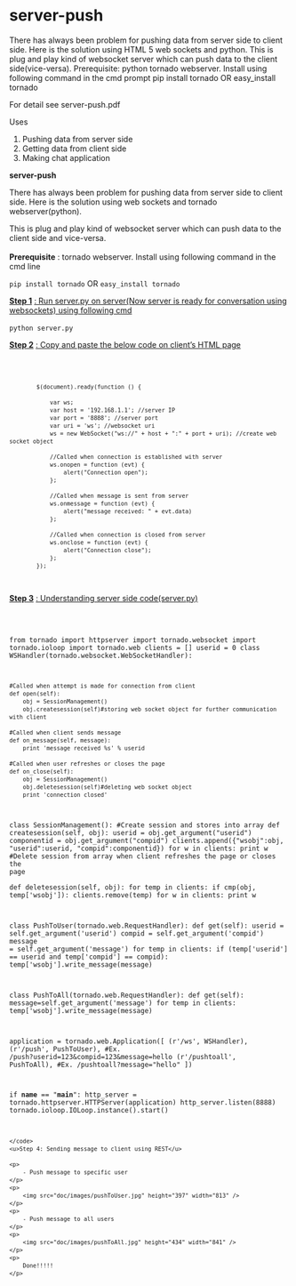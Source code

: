 server-push
===========
There has always been problem for pushing data from server side to client side. Here is the solution using HTML 5 web sockets and python.
This is plug and play kind of websocket server which can push data to the client side(vice-versa).
Prerequisite: python tornado webserver. Install using following command in the cmd prompt
pip install tornado OR easy_install tornado

For detail see server-push.pdf

Uses
1. Pushing data from server side
2. Getting data from client side
3. Making chat application

<p>
    <strong>server-push</strong>
</p>
<p>
    There has always been problem for pushing data from server side to client side. Here is the solution using web sockets and tornado webserver(python).
</p>
<p>
    This is plug and play kind of websocket server which can push data to the client side and vice-versa.
<br>
<br>
    <strong>Prerequisite</strong>
    : tornado webserver. Install using following command in the cmd line
</p>
<div>
    <p>
        <code>pip install tornado</code>
        OR <code>easy_install tornado</code>
    </p>
</div>
<p>
    <strong><u>Step 1</u></strong>
    <u>: Run server.py on server(Now server is ready for conversation using websockets) using following cmd</u>
</p>
<div>
    <p>
        <code>python server.py</code>
    </p>
</div>
<p>
    <strong><u>Step 2</u></strong>
    <u>: Copy and paste the below code on client’s HTML page</u>
</p>
<code>
  

            $(document).ready(function () {

                var ws;
                var host = '192.168.1.1'; //server IP
                var port = '8888'; //server port
                var uri = 'ws'; //websocket uri
                ws = new WebSocket("ws://" + host + ":" + port + uri); //create web socket object

                //Called when connection is established with server
                ws.onopen = function (evt) {
                    alert("Connection open");
                };

                //Called when message is sent from server
                ws.onmessage = function (evt) {
                    alert("message received: " + evt.data)
                };

                //Called when connection is closed from server
                ws.onclose = function (evt) {
                    alert("Connection close");
                };
            });
     
 
</code>
<p>
    <strong><u>Step 3</u></strong>
    <u>: Understanding server side code(server.py)</u>
</p>
<code>

from tornado import httpserver
import tornado.websocket
import tornado.ioloop
import tornado.web
clients = []
userid = 0
class WSHandler(tornado.websocket.WebSocketHandler):
    
    #Called when attempt is made for connection from client
    def open(self):
        obj = SessionManagement()
        obj.createsession(self)#storing web socket object for further communication with client
     
    #Called when client sends message  
    def on_message(self, message):
        print 'message received %s' % userid
 
    #Called when user refreshes or closes the page
    def on_close(self):
        obj = SessionManagement()
        obj.deletesession(self)#deleting web socket object
        print 'connection closed'
class SessionManagement():
    #Create session and stores into array
    def createsession(self, obj):
        userid = obj.get_argument("userid")
        componentid = obj.get_argument("compid")
        clients.append({"wsobj":obj, "userid":userid, "compid":componentid})
        for w in clients:
            print w
    #Delete session from array when client refreshes the page or closes the page    
    def deletesession(self, obj):
        for temp in clients:
            if cmp(obj, temp['wsobj']):
                clients.remove(temp)
        for w in clients:
            print w
            
class PushToUser(tornado.web.RequestHandler):
    def get(self):
        userid = self.get_argument('userid')
        compid = self.get_argument('compid')
        message = self.get_argument('message')
        for temp in clients:
            if (temp['userid'] == userid and temp['compid'] == compid):
                temp['wsobj'].write_message(message) 
                
class PushToAll(tornado.web.RequestHandler):
    def get(self):
        message=self.get_argument('message')
        for temp in clients:
            temp['wsobj'].write_message(message)
                 
application = tornado.web.Application([
    (r'/ws', WSHandler),
    (r'/push', PushToUser), #Ex. /push?userid=123&compid=123&message=hello
    (r'/pushtoall', PushToAll), #Ex. /pushtoall?message="hello"
])
 
if __name__ == "__main__":
    http_server = tornado.httpserver.HTTPServer(application)
    http_server.listen(8888)
    tornado.ioloop.IOLoop.instance().start()



    </code>
    <u>Step 4: Sending message to client using REST</u>
   
    <p>
        - Push message to specific user
    </p>
    <p>
        <img src="doc/images/pushToUser.jpg" height="397" width="813" />
    </p>
    <p>
        - Push message to all users
    </p>
    <p>
        <img src="doc/images/pushToAll.jpg" height="434" width="841" />
    </p>
    <p>
        Done!!!!!
    </p>
</div>
